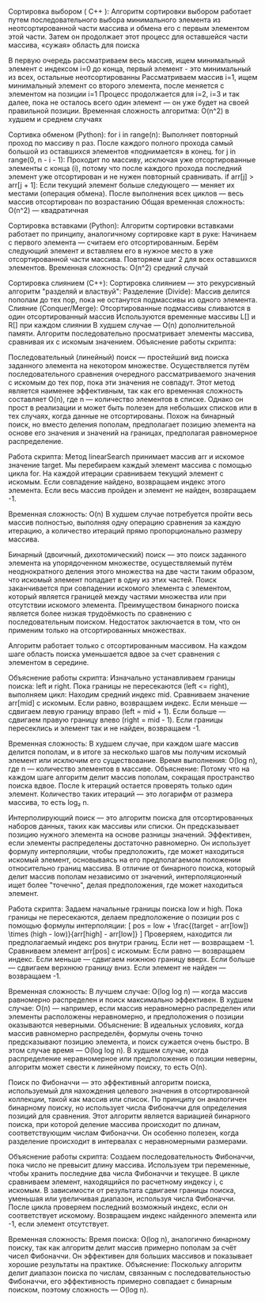 Сортировка выбором ( C++ ):
Алгоритм сортировки выбором работает путем последовательного выбора минимального элемента из неотсортированной части массива и обмена его с первым элементом этой части. Затем он продолжает этот процесс для оставшейся части массива, «сужая» область для поиска

В первую очередь рассматриваем весь массив, ищем минимальный элемент с индексом i=0 до конца, первый элемент - это минимальный из всех, остальные неотсортированны 
Рассматриваем массив i=1, ищем минимальный элемент со второго элемента, после меняется с элементом на позиции i=1 
Процесс продолжается для i=2, i=3 и так далее, пока не осталось всего один элемент — он уже будет на своей правильной позиции.
Временная сложность алгоритма: O(n^2) в худшем и среднем случаях

Сортивка обменом (Python):
for i in range(n): Выполняет повторный проход по массиву n раз. После каждого полного прохода самый большой из оставшихся элементов «поднимается» в конец.
for j in range(0, n - i - 1): Проходит по массиву, исключая уже отсортированные элементы с конца (i), потому что после каждого прохода последний элемент уже отсортирован и не нужен повторный сравнивать.
if arr[j] > arr[j + 1]: Если текущий элемент больше следующего — меняет их местами (операция обмена).
После выполнения всех циклов — весь массив отсортирован по возрастанию
Общая временная сложность: O(n^2) — квадратичная 

Сортировка вставками (Python):
Алгоритм сортировки вставками работает по принципу, аналогичному сортировке карт в руке:
Начинаем с первого элемента — считаем его отсортированным.
Берём следующий элемент и вставляем его в нужное место в уже отсортированной части массива.
Повторяем шаг 2 для всех оставшихся элементов.
Временная сложность: O(n^2) средний случай 

Сортировка слиянием (C++): 
Сортировка слиянием — это рекурсивный алгоритм "разделяй и властвуй":
Разделение (Divide): Массив делится пополам до тех пор, пока не останутся подмассивы из одного элемента.
Слияние (Conquer/Merge): Отсортированные подмассивы сливаются в один отсортированный массив
Используются временные массивы L[] и R[] при каждом слиянии
В худшем случае — O(n) дополнительной памяти.
Алгоритм последовательно просматривает элементы массива, сравнивая их с искомым значением.
Объяснение работы скрипта:

Последовательный (линейный) поиск — простейший вид поиска заданного элемента на
некотором множестве. Осуществляется путём последовательного сравнения очередного
рассматриваемого значения с искомым до тех пор, пока эти значения не совпадут. Этот метод
является наименее эффективным, так как его временная сложность составляет O(n), где n —
количество элементов в списке. Однако он прост в реализации и может быть полезен для
небольших списков или в тех случаях, когда данные не отсортированы.
Похож на бинарный поиск, но вместо деления пополам, предполагает позицию элемента на основе его значения и значений на границах, предполагая равномерное распределение.

Работа скрипта:
Метод linearSearch принимает массив arr и искомое значение target.
Мы перебираем каждый элемент массива с помощью цикла for.
На каждой итерации сравниваем текущий элемент с искомым.
Если совпадение найдено, возвращаем индекс этого элемента.
Если весь массив пройден и элемент не найден, возвращаем -1.

Временная сложность: O(n)
В худшем случае потребуется пройти весь массив полностью, выполняя одну операцию сравнения за каждую итерацию, а количество итераций прямо пропорционально размеру массива.


Бинарный (двоичный, дихотомический) поиск — это поиск заданного элемента на
упорядоченном множестве, осуществляемый путём неоднократного деления этого множества
на две части таким образом, что искомый элемент попадает в одну из этих частей. Поиск
заканчивается при совпадении искомого элемента с элементом, который является границей
между частями множества или при отсутствии искомого элемента. Преимуществом бинарного
поиска является более низкая трудоёмкость по сравнению с последовательным поиском.
Недостаток заключается в том, что он применим только на отсортированных множествах.

Алгоритм работает только с отсортированным массивом.
На каждом шаге область поиска уменьшается вдвое за счет сравнения с элементом в середине.

Объяснение работы скрипта:
Изначально устанавливаем границы поиска: left и right.
Пока границы не пересекаются (left <= right), выполняем цикл:
Находим средний индекс mid.
Сравниваем значение arr[mid] с искомым.
Если равно, возвращаем индекс.
Если меньше — сдвигаем левую границу вправо (left = mid + 1).
Если больше — сдвигаем правую границу влево (right = mid - 1).
Если границы пересеклись и элемент так и не найден, возвращаем -1.

Временная сложность: 
В худшем случае, при каждом шаге массив делится пополам, и в итоге за несколько шагов мы получим искомый элемент или исключим его существование.
Время выполнения: O(log n), где n — количество элементов в массиве.
Объяснение: Потому что на каждом шаге алгоритм делит массив пополам, сокращая пространство поиска вдвое. После k итераций остается проверять только один элемент. Количество таких итераций — это логарифм от размера массива, то есть log₂ n.



Интерполирующий поиск — это алгоритм поиска для отсортированных наборов данных, таких как массивы или списки. Он предсказывает позицию нужного элемента на основе разницы значений. Эффективен, если элементы распределены достаточно равномерно.
Он использует формулу интерполяции, чтобы предположить, где может находиться искомый элемент, основываясь на его предполагаемом положении относительно границ массива. В отличие от бинарного поиска, который делит массив пополам независимо от значений, интерполяционный ищет более "точечно", делая предположения, где может находиться элемент.

Работа скрипта: 
Задаем начальные границы поиска low и high.
Пока границы не пересекаются, делаем предположение о позиции pos с помощью формулы интерполяции:
[ pos = low + \frac{(target - arr[low]) \times (high - low)}{arr[high] - arr[low]} ]
Проверяем, находится ли предполагаемый индекс pos внутри границ. Если нет — возвращаем -1.
Сравниваем элемент arr[pos] с искомым:
Если равно — возвращаем индекс.
Если меньше — сдвигаем нижнюю границу вверх.
Если больше — сдвигаем верхнюю границу вниз.
Если элемент не найден — возвращаем -1.

Временная сложность:
В лучшем случае: O(log log n) — когда массив равномерно распределен и поиск максимально эффективен.
В худшем случае: O(n) — например, если массив неравномерно распределен или элементы расположены неравномерно, и предположения о позиции оказываются неверными.
Объяснение:
В идеальных условиях, когда массив равномерно распределён, формулы очень точно предсказывают позицию элемента, и поиск сужается очень быстро. В этом случае время — O(log log n).
В худшем случае, когда распределение неравномерное или предположения о позиции неверны, алгоритм может свести к линейному поиску, то есть O(n).



Поиск по Фибоначчи — это эффективный алгоритм поиска, используемый для нахождения целевого значения в отсортированной коллекции, такой как массив или список. По принципу он аналогичен бинарному поиску, но использует числа Фибоначчи для определения позиций для сравнения.
Этот алгоритм является вариацией бинарного поиска, при которой деление массива происходит по длинам, соответствующим числам Фибоначчи. Он особенно полезен, когда разделение происходит в интервалах с неравномерными размерами.

Объяснение работы скрипта:
Создаем последовательность Фибоначчи, пока число не превысит длину массива.
Используем три переменные, чтобы хранить последние два числа Фибоначчи и текущее.
В цикле сравниваем элемент, находящийся по расчетному индексу i, с искомым.
В зависимости от результата сдвигаем границы поиска, уменьшая или увеличивая диапазон, используя числа Фибоначчи.
После цикла проверяем последний возможный индекс, если он соответствует искомому.
Возвращаем индекс найденного элемента или -1, если элемент отсутствует.

Временная сложность: 
Время поиска: O(log n), аналогично бинарному поиску, так как алгоритм делит массив примерно пополам за счёт чисел Фибоначчи.
Он эффективен для больших массивов и показывает хорошие результаты на практике.
Объяснение: 
Поскольку алгоритм делит диапазон поиска по числам, связанным с последовательностью Фибоначчи, его эффективность примерно совпадает с бинарным поиском, поэтому сложность — O(log n).

